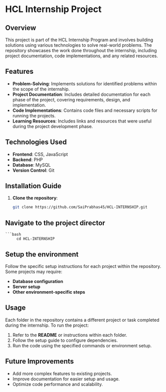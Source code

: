 # HCL Internship Project

## Overview
This project is part of the HCL Internship Program and involves building solutions using various technologies to solve real-world problems. The repository showcases the work done throughout the internship, including project documentation, code implementations, and any related resources.

## Features
- **Problem-Solving**: Implements solutions for identified problems within the scope of the internship.
- **Project Documentation**: Includes detailed documentation for each phase of the project, covering requirements, design, and implementation.
- **Code Implementations**: Contains code files and necessary scripts for running the projects.
- **Learning Resources**: Includes links and resources that were useful during the project development phase.

## Technologies Used
- **Frontend**: CSS, JavaScript
- **Backend**: PHP
- **Database**: MySQL
- **Version Control**: Git

## Installation Guide
1. **Clone the repository**:
   ```bash
   git clone https://github.com/SaiPrabhas45/HCL-INTERNSHIP.git
## Navigate to the project director 
    ```bash
         cd HCL-INTERNSHIP

## Setup the environment

Follow the specific setup instructions for each project within the repository. Some projects may require:
- **Database configuration**
- **Server setup**
- **Other environment-specific steps**

## Usage
Each folder in the repository contains a different project or task completed during the internship. To run the project:
1. Refer to the **README** or instructions within each folder.
2. Follow the setup guide to configure dependencies.
3. Run the code using the specified commands or environment setup.

## Future Improvements
- Add more complex features to existing projects.
- Improve documentation for easier setup and usage.
- Optimize code performance and scalability.
